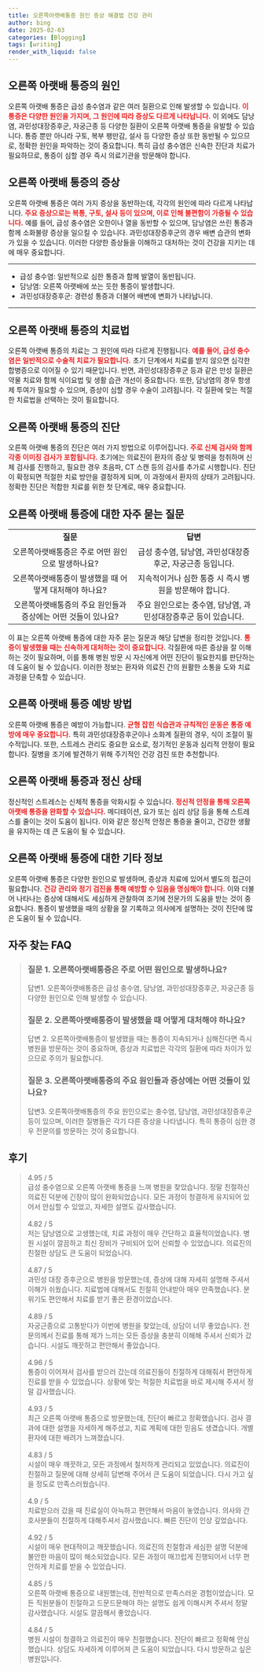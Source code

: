```yaml
---
title: 오른쪽아랫배통증 원인 증상 해결법 건강 관리
author: bing
date: 2025-02-03
categories: [Blogging]
tags: [writing]
render_with_liquid: false
---
```



<h2 id='오른쪽아랫배통증의원인'>오른쪽 아랫배 통증의 원인</h2>

<p>오른쪽 아랫배 통증은 급성 충수염과 같은 여러 질환으로 인해 발생할 수 있습니다. <b><span style="color: #ee2323;">이 통증은 다양한 원인을 가지며, 그 원인에 따라 증상도 다르게 나타납니다.</span></b> 이 외에도 담낭염, 과민성대장증후군, 자궁근종 등 다양한 질환이 오른쪽 아랫배 통증을 유발할 수 있습니다. 통증 뿐만 아니라 구토, 복부 팽만감, 설사 등 다양한 증상 또한 동반될 수 있으므로, 정확한 원인을 파악하는 것이 중요합니다. 특히 급성 충수염은 신속한 진단과 치료가 필요하므로, 통증이 심할 경우 즉시 의료기관을 방문해야 합니다.</p>

<h2 id='오른쪽아랫배통증의증상'>오른쪽 아랫배 통증의 증상</h2>

<p>오른쪽 아랫배 통증은 여러 가지 증상을 동반하는데, 각각의 원인에 따라 다르게 나타납니다. <b><span style="color: #ee2323;">주요 증상으로는 복통, 구토, 설사 등이 있으며, 이로 인해 불편함이 가중될 수 있습니다.</span></b> 예를 들어, 급성 충수염은 오한이나 열을 동반할 수 있으며, 담낭염은 쓰린 통증과 함께 소화불량 증상을 일으킬 수 있습니다. 과민성대장증후군의 경우 배변 습관의 변화가 있을 수 있습니다. 이러한 다양한 증상들을 이해하고 대처하는 것이 건강을 지키는 데에 매우 중요합니다.</p>

<hr />

<ul>
    <li>급성 충수염: 일반적으로 심한 통증과 함께 발열이 동반됩니다.</li>
    <li>담낭염: 오른쪽 아랫배에 쏘는 듯한 통증이 발생합니다.</li>
    <li>과민성대장증후군: 경련성 통증과 더불어 배변에 변화가 나타납니다.</li>
</ul>

<hr />

<h2 id='오른쪽아랫배통증의치료법'>오른쪽 아랫배 통증의 치료법</h2>

<p>오른쪽 아랫배 통증의 치료는 그 원인에 따라 다르게 진행됩니다. <b><span style="color: #ee2323;">예를 들어, 급성 충수염은 일반적으로 수술적 치료가 필요합니다.</span></b> 초기 단계에서 치료를 받지 않으면 심각한 합병증으로 이어질 수 있기 때문입니다. 반면, 과민성대장증후군 등과 같은 만성 질환은 약물 치료와 함께 식이요법 및 생활 습관 개선이 중요합니다. 또한, 담낭염의 경우 항생제 투여가 필요할 수 있으며, 증상이 심할 경우 수술이 고려됩니다. 각 질환에 맞는 적절한 치료법을 선택하는 것이 필요합니다.</p>

<h2 id='오른쪽아랫배통증의진단'>오른쪽 아랫배 통증의 진단</h2>

<p>오른쪽 아랫배 통증의 진단은 여러 가지 방법으로 이루어집니다. <b><span style="color: #ee2323;">주로 신체 검사와 함께 각종 이미징 검사가 포함됩니다.</span></b> 초기에는 의료진이 환자의 증상 및 병력을 청취하며 신체 검사를 진행하고, 필요한 경우 초음파, CT 스캔 등의 검사를 추가로 시행합니다. 진단이 확정되면 적절한 치료 방안을 결정하게 되며, 이 과정에서 환자의 상태가 고려됩니다. 정확한 진단은 적합한 치료를 위한 첫 단계로, 매우 중요합니다.</p>

<h2 id='오른쪽아랫배통증자주묻는질문'>오른쪽 아랫배 통증에 대한 자주 묻는 질문</h2>

<table>
    <tr>
        <td style="text-align: center; height: 17px;"><b>질문</b></td>
        <td style="text-align: center; height: 17px;"><b>답변</b></td>
    </tr>
    <tr>
        <td style="text-align: center; height: 17px;">오른쪽아랫배통증은 주로 어떤 원인으로 발생하나요?</td>
        <td style="text-align: center; height: 17px;">급성 충수염, 담낭염, 과민성대장증후군, 자궁근종 등입니다.</td>
    </tr>
    <tr>
        <td style="text-align: center; height: 17px;">오른쪽아랫배통증이 발생했을 때 어떻게 대처해야 하나요?</td>
        <td style="text-align: center; height: 17px;">지속적이거나 심한 통증 시 즉시 병원을 방문해야 합니다.</td>
    </tr>
    <tr>
        <td style="text-align: center; height: 17px;">오른쪽아랫배통증의 주요 원인들과 증상에는 어떤 것들이 있나요?</td>
        <td style="text-align: center; height: 17px;">주요 원인으로는 충수염, 담낭염, 과민성대장증후군 등이 있습니다.</td>
    </tr>
</table>

<p>이 표는 오른쪽 아랫배 통증에 대한 자주 묻는 질문과 해당 답변을 정리한 것입니다. <b><span style="color: #ee2323;">통증이 발생했을 때는 신속하게 대처하는 것이 중요합니다.</span></b> 각질환에 따른 증상을 잘 이해하는 것이 필요하며, 이를 통해 병원 방문 시 자신에게 어떤 진단이 필요한지를 판단하는 데 도움이 될 수 있습니다. 이러한 정보는 환자와 의료진 간의 원활한 소통을 도와 치료 과정을 단축할 수 있습니다.</p>

<h2 id='오른쪽아랫배통증예방방법'>오른쪽 아랫배 통증 예방 방법</h2>

<p>오른쪽 아랫배 통증은 예방이 가능합니다. <b><span style="color: #ee2323;">균형 잡힌 식습관과 규칙적인 운동은 통증 예방에 매우 중요합니다.</span></b> 특히 과민성대장증후군이나 소화계 질환의 경우, 식이 조절이 필수적입니다. 또한, 스트레스 관리도 중요한 요소로, 정기적인 운동과 심리적 안정이 필요합니다. 질병을 조기에 발견하기 위해 주기적인 건강 검진 또한 추천합니다.</p>

<h2 id='오른쪽아랫배통증과정신상태'>오른쪽 아랫배 통증과 정신 상태</h2>

<p>정신적인 스트레스는 신체적 통증을 악화시킬 수 있습니다. <b><span style="color: #ee2323;">정신적 안정을 통해 오른쪽 아랫배 통증을 완화할 수 있습니다.</span></b> 메디테이션, 요가 또는 심리 상담 등을 통해 스트레스를 줄이는 것이 도움이 됩니다. 이와 같은 정신적 안정은 통증을 줄이고, 건강한 생활을 유지하는 데 큰 도움이 될 수 있습니다.</p>

<h2 id='오른쪽아랫배통증기타정보'>오른쪽 아랫배 통증에 대한 기타 정보</h2>

<p>오른쪽 아랫배 통증은 다양한 원인으로 발생하며, 증상과 치료에 있어서 별도의 접근이 필요합니다. <b><span style="color: #ee2323;">건강 관리와 정기 검진을 통해 예방할 수 있음을 명심해야 합니다.</span></b> 이와 더불어 나타나는 증상에 대해서도 세심하게 관찰하여 조기에 전문가의 도움을 받는 것이 중요합니다. 통증이 발생했을 때의 상황을 잘 기록하고 의사에게 설명하는 것이 진단에 많은 도움이 될 수 있습니다.</p>


<h2 id='자주_찾는_FAQ'>자주 찾는 FAQ</h2>
<div itemscope="" itemtype="https://schema.org/FAQPage"> 
<blockquote> 
<div itemscope="" itemprop="mainEntity" itemtype="https://schema.org/Question"> 
<h3 itemprop="name">질문 1. 오른쪽아랫배통증은 주로 어떤 원인으로 발생하나요? </h3> 
<div itemscope="" itemprop="acceptedAnswer" itemtype="https://schema.org/Answer"> 
<span itemprop="text"> 
<p>답변1. 오른쪽아랫배통증은 급성 충수염, 담낭염, 과민성대장증후군, 자궁근종 등 다양한 원인으로 인해 발생할 수 있습니다.</p> 
</span> 
</div> 
</div> 
<div itemscope="" itemprop="mainEntity" itemtype="https://schema.org/Question"> 
<h3 itemprop="name">질문 2. 오른쪽아랫배통증이 발생했을 때 어떻게 대처해야 하나요? </h3> 
<div itemscope="" itemprop="acceptedAnswer" itemtype="https://schema.org/Answer"> 
<span itemprop="text"> 
<p>답변 2. 오른쪽아랫배통증이 발생했을 때는 통증이 지속되거나 심해진다면 즉시 병원을 방문하는 것이 중요하며, 증상과 치료법은 각각의 질환에 따라 차이가 있으므로 주의가 필요합니다.</p> 
</span> 
</div> 
</div> 
<div itemscope="" itemprop="mainEntity" itemtype="https://schema.org/Question"> 
<h3 itemprop="name">질문 3. 오른쪽아랫배통증의 주요 원인들과 증상에는 어떤 것들이 있나요?</h3> 
<div itemscope="" itemprop="acceptedAnswer" itemtype="https://schema.org/Answer"> 
<span itemprop="text"> 
<p>답변3. 오른쪽아랫배통증의 주요 원인으로는 충수염, 담낭염, 과민성대장증후군 등이 있으며, 이러한 질병들은 각기 다른 증상을 나타냅니다. 특히 통증이 심한 경우 전문의를 방문하는 것이 중요합니다.</p> 
</span> 
</div> 
</div> 
</blockquote> 
</div>
<h2 id='후기'>후기</h2>
<div itemscope itemtype="https://schema.org/Product">
  <blockquote>
  <div itemprop="review" itemscope itemtype="https://schema.org/Review">
      <div itemprop="reviewRating" itemscope itemtype="https://schema.org/Rating"> <span itemprop="ratingValue">4.95</span> / <span itemprop="bestRating">5</span> </div>
      <span itemprop="reviewBody">급성 충수염으로 오른쪽 아랫배 통증을 느껴 병원을 찾았습니다. 정말 친절하신 의료진 덕분에 긴장이 많이 완화되었습니다. 모든 과정이 청결하게 유지되어 있어서 안심할 수 있었고, 자세한 설명도 감사했습니다.</span>
  </div>
  <br>
  <div itemprop="review" itemscope itemtype="https://schema.org/Review">
      <div itemprop="reviewRating" itemscope itemtype="https://schema.org/Rating"> <span itemprop="ratingValue">4.82</span> / <span itemprop="bestRating">5</span> </div>
      <span itemprop="reviewBody">저는 담낭염으로 고생했는데, 치료 과정이 매우 간단하고 효율적이었습니다. 병원 시설이 깔끔하고 최신 장비가 구비되어 있어 신뢰할 수 있었습니다. 의료진의 친절한 상담도 큰 도움이 되었습니다.</span>
  </div>
  <br>
  <div itemprop="review" itemscope itemtype="https://schema.org/Review">
      <div itemprop="reviewRating" itemscope itemtype="https://schema.org/Rating"> <span itemprop="ratingValue">4.87</span> / <span itemprop="bestRating">5</span> </div>
      <span itemprop="reviewBody">과민성 대장 증후군으로 병원을 방문했는데, 증상에 대해 자세히 설명해 주셔서 이해가 쉬웠습니다. 치료법에 대해서도 친절히 안내받아 매우 만족했습니다. 분위기도 편안해서 치료를 받기 좋은 환경이었습니다.</span>
  </div>
  <br>
  <div itemprop="review" itemscope itemtype="https://schema.org/Review">
      <div itemprop="reviewRating" itemscope itemtype="https://schema.org/Rating"> <span itemprop="ratingValue">4.89</span> / <span itemprop="bestRating">5</span> </div>
      <span itemprop="reviewBody">자궁근종으로 고통받다가 이번에 병원을 찾았는데, 상담이 너무 좋았습니다. 전문의께서 진료를 통해 제가 느끼는 모든 증상을 충분히 이해해 주셔서 신뢰가 갔습니다. 시설도 깨끗하고 편안해서 좋았습니다.</span>
  </div>
  <br>
  <div itemprop="review" itemscope itemtype="https://schema.org/Review">
      <div itemprop="reviewRating" itemscope itemtype="https://schema.org/Rating"> <span itemprop="ratingValue">4.96</span> / <span itemprop="bestRating">5</span> </div>
      <span itemprop="reviewBody"> 통증이 이어져서 검사를 받으러 갔는데 의료진들이 친절하게 대해줘서 편안하게 진료를 받을 수 있었습니다. 상황에 맞는 적절한 치료법을 바로 제시해 주셔서 정말 감사했습니다.</span>
  </div>
  <br>
  <div itemprop="review" itemscope itemtype="https://schema.org/Review">
      <div itemprop="reviewRating" itemscope itemtype="https://schema.org/Rating"> <span itemprop="ratingValue">4.93</span> / <span itemprop="bestRating">5</span> </div>
      <span itemprop="reviewBody">최근 오른쪽 아랫배 통증으로 방문했는데, 진단이 빠르고 정확했습니다. 검사 결과에 대한 설명을 자세하게 해주셨고, 치료 계획에 대한 믿음도 생겼습니다. 개별 환자에 대한 배려가 느껴졌습니다.</span>
  </div>
  <br>
  <div itemprop="review" itemscope itemtype="https://schema.org/Review">
      <div itemprop="reviewRating" itemscope itemtype="https://schema.org/Rating"> <span itemprop="ratingValue">4.83</span> / <span itemprop="bestRating">5</span> </div>
      <span itemprop="reviewBody">시설이 매우 깨끗하고, 모든 과정에서 철저하게 관리되고 있었습니다. 의료진이 친절하고 질문에 대해 상세히 답변해 주어서 큰 도움이 되었습니다. 다시 가고 싶을 정도로 만족스러웠습니다.</span>
  </div>
  <br>
  <div itemprop="review" itemscope itemtype="https://schema.org/Review">
      <div itemprop="reviewRating" itemscope itemtype="https://schema.org/Rating"> <span itemprop="ratingValue">4.9</span> / <span itemprop="bestRating">5</span> </div>
      <span itemprop="reviewBody">치료받으러 갔을 때 진료실이 아늑하고 편안해서 마음이 놓였습니다. 의사와 간호사분들이 친절하게 대해주셔서 감사했습니다. 빠른 진단이 인상 깊었습니다.</span>
  </div>
  <br>
  <div itemprop="review" itemscope itemtype="https://schema.org/Review">
      <div itemprop="reviewRating" itemscope itemtype="https://schema.org/Rating"> <span itemprop="ratingValue">4.92</span> / <span itemprop="bestRating">5</span> </div>
      <span itemprop="reviewBody">시설이 매우 현대적이고 깨끗했습니다. 의료진의 친절함과 세심한 설명 덕분에 불안한 마음이 많이 해소되었습니다. 모든 과정이 매끄럽게 진행되어서 너무 편안하게 치료를 받을 수 있었습니다.</span>
  </div>
  <br>
  <div itemprop="review" itemscope itemtype="https://schema.org/Review">
      <div itemprop="reviewRating" itemscope itemtype="https://schema.org/Rating"> <span itemprop="ratingValue">4.85</span> / <span itemprop="bestRating">5</span> </div>
      <span itemprop="reviewBody">오른쪽 아랫배 통증으로 내원했는데, 전반적으로 만족스러운 경험이었습니다. 모든 직원분들이 친절하고 드문드문해야 하는 설명도 쉽게 이해시켜 주셔서 정말 감사했습니다. 시설도 깔끔해서 좋았습니다.</span>
  </div>
  <br>
  <div itemprop="review" itemscope itemtype="https://schema.org/Review">
      <div itemprop="reviewRating" itemscope itemtype="https://schema.org/Rating"> <span itemprop="ratingValue">4.84</span> / <span itemprop="bestRating">5</span> </div>
      <span itemprop="reviewBody">병원 시설이 청결하고 의료진이 매우 친절했습니다. 진단이 빠르고 정확해 안심했습니다. 상담도 자세하게 이루어져 큰 도움이 되었습니다. 다시 방문하고 싶은 병원입니다.</span>
  </div>
  </blockquote>
</div>
